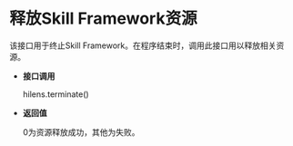 # 释放Skill Framework资源<a name="hilens_05_0007"></a>

该接口用于终止Skill Framework。在程序结束时，调用此接口用以释放相关资源。

-   **接口调用**

    hilens.terminate\(\)

-   **返回值**

    0为资源释放成功，其他为失败。


